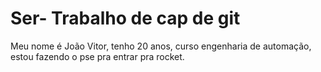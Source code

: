 # Ser- Trabalho de cap de git
Meu nome é João Vitor,
tenho 20 anos,
curso engenharia de automação,
estou fazendo o pse pra entrar pra rocket.